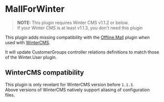 # MallForWinter

>**NOTE:** This plugin requires Winter CMS v1.1.2 or below.  
>If your Winter CMS is at least v1.1.3, you don't need this plugin

This plugin adds missing compatibility with the [Offline.Mall](https://github.com/OFFLINE-GmbH/oc-mall-plugin) plugin when used with [WinterCMS](https://github.com/wintercms/winter).  

It will update CustomerGroups controller relations definitions to match those of the Winter.User plugin.

## WinterCMS compatibility

This plugin is only revelant for WinterCMS version before `1.1.3`.  
Above versions of WinterCMS natively support aliasing of configuration files.